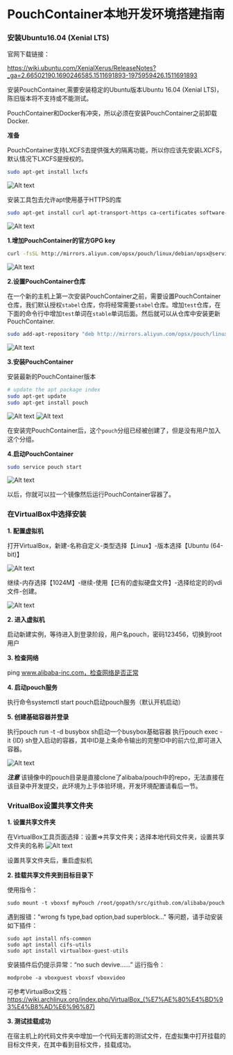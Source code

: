 # PouchContainer本地开发环境搭建指南
### 安装Ubuntu16.04 (Xenial LTS)
官网下载链接：

https://wiki.ubuntu.com/XenialXerus/ReleaseNotes?_ga=2.66502190.1690246585.1511691893-1975959426.1511691893

安装PouchContainer,需要安装稳定的Ubuntu版本Ubuntu 16.04 (Xenial LTS)，陈旧版本将不支持或不能测试。

PouchContainer和Docker有冲突，所以必须在安装PouchContainer之前卸载Docker.

**准备**

PouchContainer支持LXCFS去提供强大的隔离功能，所以你应该先安装LXCFS，默认情况下LXCFS是授权的。

``` bash
sudo apt-get install lxcfs
```
![Alt text](https://github.com/ProgrammingK/blog/blob/master/image/1.png)

安装工具包去允许apt使用基于HTTPS的库


``` bash
sudo apt-get install curl apt-transport-https ca-certificates software-properties-common
```
![Alt text](https://github.com/ProgrammingK/blog/blob/master/image/2.png)

**1.增加PouchContainer的官方GPG key**

``` bash
curl -fsSL http://mirrors.aliyun.com/opsx/pouch/linux/debian/opsx@service.alibaba.com.gpg.key | sudo apt-key add -
```
![Alt text](https://github.com/ProgrammingK/blog/blob/master/image/3.png)

**2.设置PouchContainer仓库**

在一个新的主机上第一次安装PouchContainer之前，需要设置PouchContainer仓库，我们默认授权`stabel`仓库，你将经常需要`stabel`仓库。增加`test`仓库，在下面的命令行中增加`test`单词在`stable`单词后面。然后就可以从仓库中安装更新PouchContainer.

``` bash
sudo add-apt-repository "deb http://mirrors.aliyun.com/opsx/pouch/linux/debian/ pouch stable"
```
![Alt text](https://github.com/ProgrammingK/blog/blob/master/image/4.png)

**3.安装PouchContainer**

安装最新的PouchContainer版本

``` bash
# update the apt package index
sudo apt-get update
sudo apt-get install pouch
```
![Alt text](https://github.com/ProgrammingK/blog/blob/master/image/5.png)
![Alt text](https://github.com/ProgrammingK/blog/blob/master/image/6.png)

在安装完PouchContainer后，这个`pouch`分组已经被创建了，但是没有用户加入这个分组。

**4.启动PouchContainer**

``` bash
sudo service pouch start
```
![Alt text](https://github.com/ProgrammingK/blog/blob/master/image/7.png)

以后，你就可以拉一个镜像然后运行PouchContainer容器了。


### 在VirtualBox中选择安装
**1. 配置虚拟机**

打开VirtualBox，新建-名称自定义-类型选择【Linux】-版本选择【Ubuntu (64-bit)】

![Alt text](https://github.com/ProgrammingK/blog/blob/master/image/20180723224944.png)

继续-内存选择【1024M】-继续-使用【已有的虚拟硬盘文件】-选择给定的的vdi文件-创建。

![Alt text](https://github.com/ProgrammingK/blog/blob/master/image/20180723225219.png)

**2. 进入虚拟机**

启动新建实例，等待进入到登录阶段，用户名pouch，密码123456，切换到root用户

**3. 检查网络**

ping www.alibaba-inc.com，检查网络是否正常

**4. 启动pouch服务**

执行命令systemctl start pouch启动pouch服务（默认开机启动）

**5. 创建基础容器并登录**

执行pouch run -t -d busybox sh启动一个busybox基础容器
执行pouch exec -it {ID} sh登入启动的容器，其中ID是上条命令输出的完整ID中的前六位,即可进入容器。

![Alt text](https://github.com/ProgrammingK/blog/blob/master/image/20180723225507.png)

***注意*** 
该镜像中的pouch目录是直接clone了alibaba/pouch中的repo，无法直接在该目录中开发提交，此环境为上手体验环境，开发环境配置请看后一节。

### VritualBox设置共享文件夹

**1. 设置共享文件夹**

在VirtualBox工具页面选择：设置=>共享文件夹；选择本地代码文件夹，设置共享文件夹的名称
![Alt text](https://github.com/ProgrammingK/blog/blob/master/image/20180723214620.png)

设置共享文件夹后，重启虚拟机

**2. 挂载共享文件夹到目标目录下**

使用指令：
```shell
sudo mount -t vboxsf myPouch /root/gopath/src/github.com/alibaba/pouch
```
遇到报错："wrong fs type,bad option,bad superblock..." 等问题，请手动安装如下插件：

```shell
sudo apt install nfs-common
sudo apt install cifs-utils
sudo apt install virtualbox-guest-utils
```

安装插件后仍提示异常：“no such devive......” 运行指令：
```shell
modprobe -a vboxguest vboxsf vboxvideo
```
可参考VirtualBox文档：https://wiki.archlinux.org/index.php/VirtualBox_(%E7%AE%80%E4%BD%93%E4%B8%AD%E6%96%87)

**3. 测试挂载成功**


在宿主机上的代码文件夹中增加一个代码无害的测试文件，在虚拟集中打开挂载的目标文件夹，在其中看到目标文件，挂载成功。